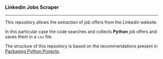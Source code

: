 ### Linkedin Jobs Scraper
---

This repository allows the extraction of job offers from the Linkedin website.

In this particular case the code searches and collects **Python** job offers and saves them in a `csv` file. 

The structure of this repository is based on the recommendations present in [Packaging Python Projects](https://packaging.python.org/en/latest/tutorials/packaging-projects/).